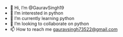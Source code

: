 - 👋 Hi, I’m @GauravSingh19
- 👀 I’m interested in python
- 🌱 I’m currently learning python
- 💞️ I’m looking to collaborate on python
- 📫 How to reach me gauravsingh73522@gmail.com

<!---
GauravSingh19/GauravSingh19 is a ✨ special ✨ repository because its `README.md` (this file) appears on your GitHub profile.
You can click the Preview link to take a look at your changes.
--->
